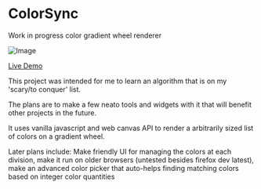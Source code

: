 # ColorSync
Work in progress color gradient wheel renderer

![Image](../master/example.png?raw=true)

[Live Demo](https://repcomm.github.io/colorsync/colorsync.html)

This project was intended for me to learn an algorithm that is on
my 'scary/to conquer' list.

The plans are to make a few neato tools and widgets with it that
will benefit other projects in the future.

It uses vanilla javascript and web canvas API to render
a arbitrarily sized list of colors on a gradient wheel.

Later plans include:
Make friendly UI for managing the colors at each division,
make it run on older browsers (untested besides firefox dev latest),
make an advanced color picker that auto-helps finding matching colors based on integer color quantities
